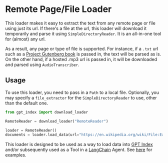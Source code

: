 # Remote Page/File Loader

This loader makes it easy to extract the text from any remote page or file using just its url. If there's a file at the url, this loader will download it temporarily and parse it using `SimpleDirectoryReader`. It is an all-in-one tool for (almost) any url.

As a result, any page or type of file is supported. For instance, if a `.txt` url such as a [Project Gutenberg book](https://www.gutenberg.org/cache/epub/69994/pg69994.txt) is passed in, the text will be parsed as is. On the other hand, if a hosted .mp3 url is passed in, it will be downloaded and parsed using `AudioTranscriber`.

## Usage

To use this loader, you need to pass in a `Path` to a local file. Optionally, you may specify a `file_extractor` for the `SimpleDirectoryReader` to use, other than the default one.

```python
from gpt_index import download_loader

RemoteReader = download_loader("RemoteReader")

loader = RemoteReader()
documents = loader.load_data(url="https://en.wikipedia.org/wiki/File:Example.jpg")
```

This loader is designed to be used as a way to load data into [GPT Index](https://github.com/jerryjliu/gpt_index/tree/main/gpt_index) and/or subsequently used as a Tool in a [LangChain](https://github.com/hwchase17/langchain) Agent. See [here](https://github.com/emptycrown/llama-hub/tree/main) for examples.
